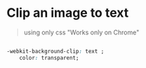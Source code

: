 # Clip an image to text
> using only css "Works only on Chrome"

```css

-webkit-background-clip: text ;
    color: transparent;

```

